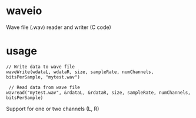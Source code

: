 # waveio
Wave file (.wav) reader and writer (C code)

# usage
    // Write data to wave file
    waveWrite(wdataL, wdataR, size, sampleRate, numChannels, bitsPerSample, "mytest.wav")
    
     // Read data from wave file
    wavread("mytest.wav", &rdataL, &rdataR, size, sampleRate, numChannels, bitsPerSample)
    
Support for one or two channels (L, R)
